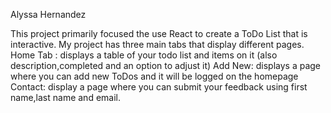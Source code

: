  Alyssa Hernandez

<!-- Overview: -->
This project primarily focused the use React to create a ToDo List that is interactive.
My project has three main tabs that display different pages.
Home Tab : displays a table of  your todo list and items on it (also description,completed and an option to adjust it)
Add New: displays a page where you can add new ToDos and it will be logged on the homepage
Contact: display a page where you can submit your feedback using first name,last name and email.

